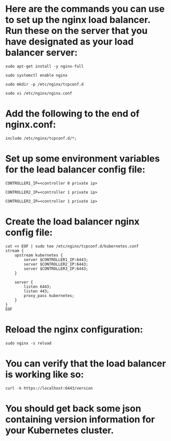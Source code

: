# Here are the commands you can use to set up the nginx load balancer. Run these on the server that you have designated as your load balancer server:
~~~
sudo apt-get install -y nginx-full
~~~
~~~
sudo systemctl enable nginx
~~~
~~~
sudo mkdir -p /etc/nginx/tcpconf.d
~~~
~~~
sudo vi /etc/nginx/nginx.conf
~~~
# Add the following to the end of nginx.conf:
~~~
include /etc/nginx/tcpconf.d/*;
~~~
# Set up some environment variables for the lead balancer config file:
~~~
CONTROLLER1_IP=<controller 0 private ip>
~~~
~~~
CONTROLLER2_IP=<controller 1 private ip>
~~~
~~~
CONTROLLER3_IP=<controller 1 private ip>
~~~
# Create the load balancer nginx config file:
~~~
cat << EOF | sudo tee /etc/nginx/tcpconf.d/kubernetes.conf
stream {
    upstream kubernetes {
        server $CONTROLLER1_IP:6443;
        server $CONTROLLER2_IP:6443;
        server $CONTROLLER3_IP:6443;
    }

    server {
        listen 6443;
        listen 443;
        proxy_pass kubernetes;
    }
}
EOF
~~~

# Reload the nginx configuration:
~~~
sudo nginx -s reload
~~~
# You can verify that the load balancer is working like so:
~~~
curl -k https://localhost:6443/version
~~~
# You should get back some json containing version information for your Kubernetes cluster.
